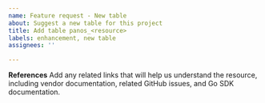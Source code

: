 ```yaml
---
name: Feature request - New table
about: Suggest a new table for this project
title: Add table panos_<resource>
labels: enhancement, new table
assignees: ''

---
```


**References**
Add any related links that will help us understand the resource, including vendor documentation, related GitHub issues, and Go SDK documentation.

